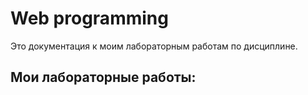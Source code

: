 # Web programming 

Это документация к моим лабораторным работам по дисциплине.

## Мои лабораторные работы:
